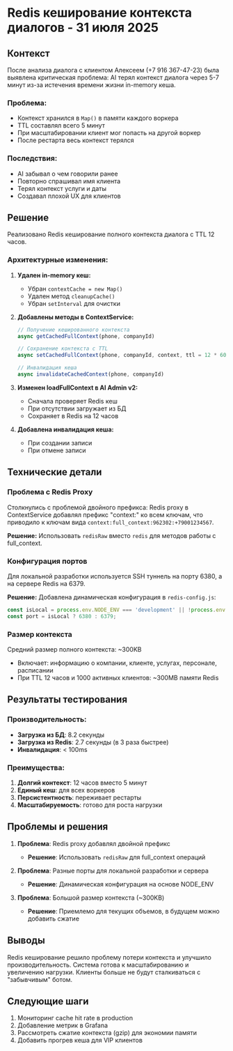 # Redis кеширование контекста диалогов - 31 июля 2025

## Контекст

После анализа диалога с клиентом Алексеем (+7 916 367-47-23) была выявлена критическая проблема: AI терял контекст диалога через 5-7 минут из-за истечения времени жизни in-memory кеша.

### Проблема:
- Контекст хранился в `Map()` в памяти каждого воркера
- TTL составлял всего 5 минут
- При масштабировании клиент мог попасть на другой воркер
- После рестарта весь контекст терялся

### Последствия:
- AI забывал о чем говорили ранее
- Повторно спрашивал имя клиента
- Терял контекст услуги и даты
- Создавал плохой UX для клиентов

## Решение

Реализовано Redis кеширование полного контекста диалога с TTL 12 часов.

### Архитектурные изменения:

1. **Удален in-memory кеш:**
   - Убран `contextCache = new Map()`
   - Удален метод `cleanupCache()`
   - Убран `setInterval` для очистки

2. **Добавлены методы в ContextService:**
   ```javascript
   // Получение кешированного контекста
   async getCachedFullContext(phone, companyId)
   
   // Сохранение контекста с TTL
   async setCachedFullContext(phone, companyId, context, ttl = 12 * 60 * 60)
   
   // Инвалидация кеша
   async invalidateCachedContext(phone, companyId)
   ```

3. **Изменен loadFullContext в AI Admin v2:**
   - Сначала проверяет Redis кеш
   - При отсутствии загружает из БД
   - Сохраняет в Redis на 12 часов

4. **Добавлена инвалидация кеша:**
   - При создании записи
   - При отмене записи

## Технические детали

### Проблема с Redis Proxy

Столкнулись с проблемой двойного префикса: Redis proxy в ContextService добавлял префикс "context:" ко всем ключам, что приводило к ключам вида `context:full_context:962302:+79001234567`.

**Решение:** Использовать `redisRaw` вместо `redis` для методов работы с full_context.

### Конфигурация портов

Для локальной разработки используется SSH туннель на порту 6380, а на сервере Redis на 6379.

**Решение:** Добавлена динамическая конфигурация в `redis-config.js`:
```javascript
const isLocal = process.env.NODE_ENV === 'development' || !process.env.NODE_ENV;
const port = isLocal ? 6380 : 6379;
```

### Размер контекста

Средний размер полного контекста: ~300KB
- Включает: информацию о компании, клиенте, услугах, персонале, расписании
- При TTL 12 часов и 1000 активных клиентов: ~300MB памяти Redis

## Результаты тестирования

### Производительность:
- **Загрузка из БД**: 8.2 секунды
- **Загрузка из Redis**: 2.7 секунды (в 3 раза быстрее)
- **Инвалидация**: < 100ms

### Преимущества:
1. **Долгий контекст**: 12 часов вместо 5 минут
2. **Единый кеш**: для всех воркеров
3. **Персистентность**: переживает рестарты
4. **Масштабируемость**: готово для роста нагрузки

## Проблемы и решения

1. **Проблема**: Redis proxy добавлял двойной префикс
   - **Решение**: Использовать `redisRaw` для full_context операций

2. **Проблема**: Разные порты для локальной разработки и сервера
   - **Решение**: Динамическая конфигурация на основе NODE_ENV

3. **Проблема**: Большой размер контекста (~300KB)
   - **Решение**: Приемлемо для текущих объемов, в будущем можно добавить сжатие

## Выводы

Redis кеширование решило проблему потери контекста и улучшило производительность. Система готова к масштабированию и увеличению нагрузки. Клиенты больше не будут сталкиваться с "забывчивым" ботом.

## Следующие шаги

1. Мониторинг cache hit rate в production
2. Добавление метрик в Grafana
3. Рассмотреть сжатие контекста (gzip) для экономии памяти
4. Добавить прогрев кеша для VIP клиентов